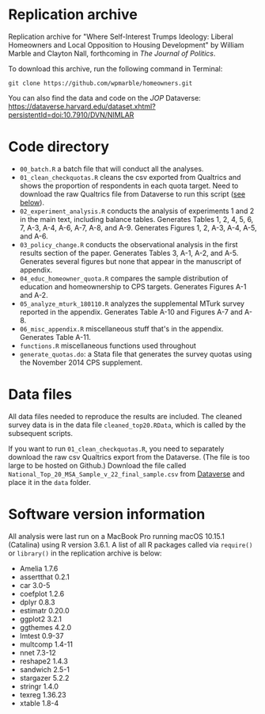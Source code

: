 # Replication archive

Replication archive for "Where Self-Interest Trumps Ideology: Liberal Homeowners and Local Opposition to Housing Development" by William Marble and Clayton Nall, forthcoming in _The Journal of Politics_. 

To download this archive, run the following command in Terminal:
```
git clone https://github.com/wpmarble/homeowners.git
```

You can also find the data and code on the _JOP_ Dataverse: https://dataverse.harvard.edu/dataset.xhtml?persistentId=doi:10.7910/DVN/NIMLAR


# Code directory
* `00_batch.R` a batch file that will conduct all the analyses.
* `01_clean_checkquotas.R` cleans the csv exported from Qualtrics and shows the proportion of respondents in each quota target. Need to download the raw Qualtrics file from Dataverse to run this script ([see below](#data-files)).
* `02_experiment_analysis.R` conducts the analysis of experiments 1 and 2 in the main text, including balance tables. Generates Tables 1, 2, 4, 5, 6, 7, A-3, A-4, A-6, A-7, A-8, and A-9. Generates Figures 1, 2, A-3, A-4, A-5, and A-6. 
* `03_policy_change.R` conducts the observational analysis in the first results section of the paper. Generates Tables 3, A-1, A-2, and A-5. Generates several figures but none that appear in the manuscript of appendix.
* `04_educ_homeowner_quota.R` compares the sample distribution of education and homeownership to CPS targets. Generates Figures A-1 and A-2. 
* `05_analyze_mturk_180110.R` analyzes the supplemental MTurk survey reported in the appendix. Generates Table A-10 and Figures A-7 and A-8. 
* `06_misc_appendix.R` miscellaneous stuff that's in the appendix. Generates Table A-11.
* `functions.R` miscellaneous functions used throughout
* `generate_quotas.do`: a Stata file that generates the survey quotas using the November 2014 CPS supplement. 

# Data files
All data files needed to reproduce the results are included. The cleaned survey data is in the data file `cleaned_top20.RData`, which is called by the subsequent scripts. 

If you want to run `01_clean_checkquotas.R`, you need to separately download the raw csv Qualtrics export from the Dataverse. (The file is too large to be hosted on Github.) Download the file called `National_Top_20_MSA_Sample_v_22_final_sample.csv` from [Dataverse](https://dataverse.harvard.edu/dataset.xhtml?persistentId=doi:10.7910/DVN/NIMLAR) and place it in the `data` folder. 

# Software version information
All analysis were last run on a MacBook Pro running macOS 10.15.1 (Catalina) using R version 3.6.1. A list of all R packages called via `require()` or `library()` in the replication archive is below:
* Amelia 1.7.6
* assertthat 0.2.1
* car 3.0-5
* coefplot 1.2.6
* dplyr 0.8.3
* estimatr 0.20.0
* ggplot2 3.2.1
* ggthemes 4.2.0
* lmtest 0.9-37
* multcomp 1.4-11
* nnet 7.3-12
* reshape2 1.4.3
* sandwich 2.5-1
* stargazer 5.2.2
* stringr 1.4.0
* texreg 1.36.23
* xtable 1.8-4
